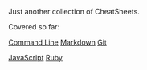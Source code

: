 Just another collection of CheatSheets.

Covered so far:

[Command Line](/Command-Line-Cheatsheet.md)
[Markdown](/Markdown-Cheatsheet.md)
[Git](/Git-Cheatsheet.md)

[JavaScript](/JavaScript-Cheatsheet.md)
[Ruby](/Ruby-Cheatsheet.md)